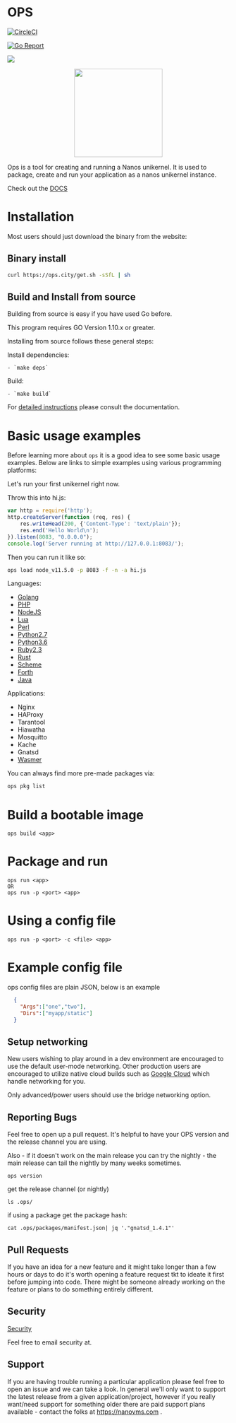 # OPS

[![CircleCI](https://circleci.com/gh/nanovms/ops.svg?style=svg)](https://circleci.com/gh/nanovms/ops)

[![Go Report](https://goreportcard.com/badge/github.com/nanovms/ops)](https://goreportcard.com/badge/github.com/nanovms/ops)

[![](https://godoc.org/github.com/nanovms/ops?status.svg)](http://godoc.org/github.com/nanovms/ops)

<p align="center">
  <img src="https://i.imgur.com/OtfAABU.png" style="width:200px;"/>
</p>

Ops is a tool for creating and running a Nanos unikernel. It is used to 
package, create and run your application as a nanos unikernel instance.

Check out the [DOCS](https://nanovms.gitbook.io/ops/)

# Installation

Most users should just download the binary from the website:

## Binary install

```sh
curl https://ops.city/get.sh -sSfL | sh
```

## Build and Install from source

Building from source is easy if you have used Go before.

This program requires GO Version 1.10.x or greater.

Installing from source follows these general steps:

Install dependencies:

    - `make deps`

Build:

    - `make build`
    
For [detailed instructions](https://nanovms.gitbook.io/ops/developer/prerequisites) please consult the documentation.
    
# Basic usage examples

Before learning more about `ops` it is a good idea to see some basic usage
examples. Below are links to simple examples using various programming platforms:

Let's run your first unikernel right now.

Throw this into hi.js:

```javascript
var http = require('http');
http.createServer(function (req, res) {
    res.writeHead(200, {'Content-Type': 'text/plain'});
    res.end('Hello World\n');
}).listen(8083, "0.0.0.0");
console.log('Server running at http://127.0.0.1:8083/');
```

Then you can run it like so:

```bash
ops load node_v11.5.0 -p 8083 -f -n -a hi.js
```

Languages:

* [Golang](https://nanovms.gitbook.io/ops/basic_usage#running-golang-hello-world)
* [PHP](https://nanovms.gitbook.io/ops/basic_usage#running-php-hello-world)
* [NodeJS](https://nanovms.gitbook.io/ops/basic_usage#running-a-nodejs-script)
* [Lua](https://github.com/nanovms/ops-examples/tree/master/lua/01-hello-world)
* [Perl](https://github.com/nanovms/ops-examples/tree/master/perl/01-hello-world)
* [Python2.7](https://github.com/nanovms/ops-examples/tree/master/python2.7)
* [Python3.6](https://github.com/nanovms/ops-examples/tree/master/python3.6/01-hello-world)
* [Ruby2.3](https://github.com/nanovms/ops-examples/tree/master/ruby/01-hello-world)
* [Rust](https://github.com/nanovms/ops-examples/tree/master/rust/01-hello-world)
* [Scheme](https://github.com/nanovms/ops-examples/tree/master/scheme/01-hello-world)
* [Forth](https://github.com/nanovms/ops-examples/tree/master/forth/01-hello-world)
* [Java](https://github.com/nanovms/ops-examples/tree/master/java/01-hello-world-example)

Applications:

* Nginx
* HAProxy
* Tarantool
* Hiawatha
* Mosquitto
* Kache
* Gnatsd
* [Wasmer](https://github.com/nanovms/ops-examples/tree/master/wasm/01-hello-world)

You can always find more pre-made packages via:

```bash
ops pkg list
```


# Build a bootable image
`ops build <app>`

# Package and run
    ops run <app>
    OR
    ops run -p <port> <app>

# Using a config file
    ops run -p <port> -c <file> <app>

# Example config file

ops config files are plain JSON, below is an example 

```JSON
  {
    "Args":["one","two"],
    "Dirs":["myapp/static"]
  }
```

## Setup networking

New users wishing to play around in a dev environment are encouraged to
use the default user-mode networking. Other production users are
encouraged to utilize native cloud builds such as [Google
Cloud](https://nanovms.gitbook.io/ops/google_cloud) which
handle networking for you.

Only advanced/power users should use the bridge networking option.

## Reporting Bugs

Feel free to open up a pull request. It's helpful to have your OPS
version and the release channel you are using.

Also - if it doesn't work on the main release you can try the nightly -
the main release can tail the nightly by many weeks sometimes.

```
ops version
```

get the release channel (or nightly)
```
ls .ops/
```

if using a package
get the package hash:
```
cat .ops/packages/manifest.json| jq '."gnatsd_1.4.1"'
```

## Pull Requests

If you have an idea for a new feature and it might take longer than a
few hours or days to do it's worth opening a feature request tkt to
ideate it first before jumping into code. There might be someone already
working on the feature or plans to do something entirely different.

## Security

[Security](https://github.com/nanovms/ops/blob/master/SECURITY.md)

Feel free to email security at.

## Support

If you are having trouble running a particular application please feel
free to open an issue and we can take a look. In general we'll only want
to support the latest release from a given application/project, however
if you really want/need support for something older there are paid
support plans available - contact the folks at https://nanovms.com .
